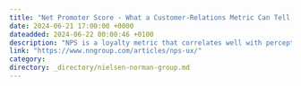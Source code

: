 ```yaml
---
title: "Net Promoter Score - What a Customer-Relations Metric Can Tell You About Your User Experience"
date: 2024-06-21 17:00:00 +0000
dateadded: 2024-06-22 00:00:46 +0100
description: "NPS is a loyalty metric that correlates well with perception of usability, is easy to understand and administer, but has limitations for understanding and evaluating UX when used in isolation."
link: "https://www.nngroup.com/articles/nps-ux/"
category:
directory: _directory/nielsen-norman-group.md
---
```

